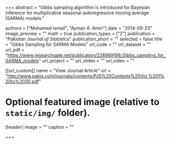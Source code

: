 +++
abstract = "Gibbs sampling algorithm is introduced for Bayesian inference for multiplicative seasonal autoregressive moving average (SARMA) models."

authors = ["Mohamed Ismail", "Ayman A. Amin"]
date = "2014-09-23"
image_preview = ""
math = true
publication_types = ["2"]
publication = "*Pakistan Journal of Statistics*"
publication_short = ""
selected = false
title = "Gibbs Sampling for SARMA Models"
url_code = ""
url_dataset = ""
url_pdf = "https://www.researchgate.net/publication/228989199_Gibbs_sampling_for_SARMA_models"
url_project = ""
url_slides = ""
url_video = ""

[[url_custom]]
name = "View Journal Article"
url = "http://www.pakjs.com/journals/contents/PJS%20Contents%20Vol.%201%20to%2030.pdf"

# Optional featured image (relative to `static/img/` folder).
[header]
image = ""
caption = ""

+++
